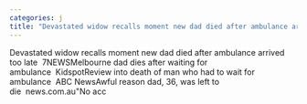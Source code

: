 ```yaml
---
categories: j
title: "Devastated widow recalls moment new dad died after ambulance arrived too late  7NEWS"
---
```

Devastated widow recalls moment new dad died after ambulance arrived too late&nbsp;&nbsp;7NEWSMelbourne dad dies after waiting for ambulance&nbsp;&nbsp;KidspotReview into death of man who had to wait for ambulance&nbsp;&nbsp;ABC NewsAwful reason dad, 36, was left to die&nbsp;&nbsp;news.com.au"No acc